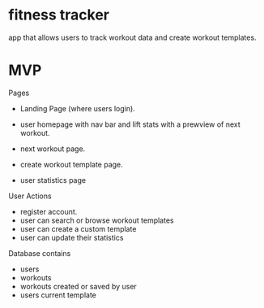 # fitness tracker
app that allows users to track workout data and create workout templates.

# MVP
Pages
- Landing Page (where users login).

- user homepage with nav bar and lift stats with a prewview of next workout.
- next workout page.
- create workout template page.
- user statistics page

User Actions
- register account.
- user can search or browse workout templates
- user can create a custom template
- user can update their statistics

Database contains
 - users
 - workouts
 - workouts created or saved by user
 - users current template
